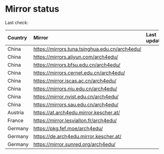 <script src="./time.js"></script>
# Mirror status
Last check: <script type="text/javascript">localize(1701076740.670544);</script>

|Country|Mirror|Last update|
|:------|:-----|:----------|
|China|https://mirrors.tuna.tsinghua.edu.cn/arch4edu/|<script type="text/javascript">localize(1701023324);</script>|
|China|https://mirrors.aliyun.com/arch4edu/|<script type="text/javascript">localize(1701066711);</script>|
|China|https://mirrors.bfsu.edu.cn/arch4edu/|<script type="text/javascript">localize(1701023324);</script>|
|China|https://mirrors.cernet.edu.cn/arch4edu/|<script type="text/javascript">localize(1701023324);</script>|
|China|https://mirror.iscas.ac.cn/arch4edu/|<script type="text/javascript">localize(1701023324);</script>|
|China|https://mirrors.nju.edu.cn/arch4edu/|<script type="text/javascript">localize(1701023324);</script>|
|China|https://mirror.nyist.edu.cn/arch4edu/|<script type="text/javascript">localize(1701023324);</script>|
|China|https://mirrors.sau.edu.cn/arch4edu/|<script type="text/javascript">localize(1701066711);</script>|
|Austria|https://at.arch4edu.mirror.kescher.at/|<script type="text/javascript">localize(1701066711);</script>|
|France|https://mirror.lesviallon.fr/arch4edu/|<script type="text/javascript">localize(1701023324);</script>|
|Germany|https://pkg.fef.moe/arch4edu/|<script type="text/javascript">localize(1701066711);</script>|
|Germany|https://de.arch4edu.mirror.kescher.at/|<script type="text/javascript">localize(1701066711);</script>|
|Germany|https://mirror.sunred.org/arch4edu/|<script type="text/javascript">localize(1701066711);</script>|

<script src="./tablefilter/tablefilter.js"></script>
<script src="./table.js"></script>